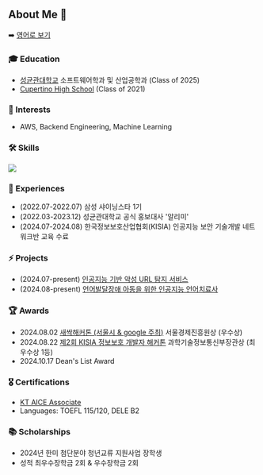 ## About Me 🍒
➡️ [영어로 보기](./README.md)

### 🎓 Education
- [성균관대학교](https://www.skku.ac.kr/skku/index.do) 소프트웨어학과 및 산업공학과 (Class of 2025)
- [Cupertino High School](https://chs.fuhsd.org/) (Class of 2021)

### 👾 Interests
- AWS, Backend Engineering, Machine Learning

### 🛠️ Skills
<p>
  <a href="https://skillicons.dev">
    <img src="https://skillicons.dev/icons?i=c,cpp,python,kotlin,java,r,ts,nestjs,flask,nextjs,prisma,react,postgres,aws,docker,git,figma" />
  </a>
  <br/>
</p>


### 🚀 Experiences
- (2022.07-2022.07) 삼성 샤이닝스타 1기
- (2022.03-2023.12) 성균관대학교 공식 홍보대사 '알리미'
- (2024.07-2024.08) 한국정보보호산업협회(KISIA) 인공지능 보안 기술개발 네트워크반 교육 수료

### ⚡ Projects
- (2024.07-present) [인공지능 기반 악성 URL 탐지 서비스](https://github.com/racheliee/kisia-project)
- (2024.08-present) [언어발달장애 아동을 위한 인공지능 언어치료사](https://github.com/archi-corp)

### 🏆 Awards
- 2024.08.02 [새싹해커톤 (서울시 & google 주최)](https://www.yna.co.kr/view/AKR20240802119700004) 서울경제진흥원상 (우수상)
- 2024.08.22 [제2회 KISIA 정보보호 개발자 해커톤](https://www.boannews.com/media/view.asp?idx=132213&direct=mobile) 과학기술정보통신부장관상 (최우수상 1등)
- 2024.10.17 Dean's List Award

### 🎖️ Certifications
- [KT AICE Associate](https://www.openbadge-global.com/ns/portal/openbadge/public/assertions/detail/azMvZ09Wa1I2c3FnMnA5TTlSQ0tPdz09)
- Languages: TOEFL 115/120, DELE B2

### 📚 Scholarships
- 2024년 한미 첨단분야 청년교류 지원사업 장학생
- 성적 최우수장학금 2회 & 우수장학금 2회
